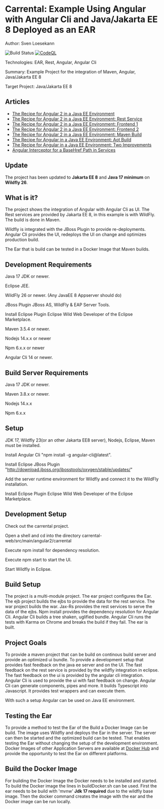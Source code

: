 Carrental: Example Using Angular with Angular Cli and Java/Jakarta EE 8 Deployed as an EAR
==============================================================================================
Author: Sven Loesekann

![Build Status](https://travis-ci.org/Angular2Guy/Angular2AndJavaEE.svg?branch=master)
[![CodeQL](https://github.com/Angular2Guy/Angular2AndJavaEE/actions/workflows/codeql-analysis.yml/badge.svg)](https://github.com/Angular2Guy/Angular2AndJavaEE/actions/workflows/codeql-analysis.yml)


Technologies: EAR, Rest, Angular, Angular Cli

Summary: Example Project for the integration of Maven, Angular, Java/Jakarta EE 8

Target Project: Java/Jakarta EE 8

## Articles
* [The Recipe for Angular 2 in a Java EE Environment](https://dzone.com/articles/recipe-for-angular-2-in-a-java-ee-environment)
* [The Recipe for Angular 2 in a Java EE Environment: Rest Service](https://dzone.com/articles/the-recipe-for-angular-2-in-a-java-ee-environment)
* [The Recipe for Angular 2 in a Java EE Environment: Frontend 1](https://dzone.com/articles/the-recipe-for-angular-2-in-a-java-ee-environment-1)
* [The Recipe for Angular 2 in a Java EE Environment: Frontend 2](https://dzone.com/articles/the-recipe-for-angular-2-in-a-java-ee-environment-2)
* [The Recipe for Angular 2 in a Java EE Environment: Maven Build](https://dzone.com/articles/the-recipe-for-angular-2-in-a-java-ee-environment-3)
* [The Recipe for Angular in a Java EE Environment: Aot Build](https://dzone.com/articles/the-recipe-for-angular-in-a-java-ee-environment-ao)
* [The Recipe for Angular in a Java EE Environment: Two Improvements](https://dzone.com/articles/the-recipe-for-angular-in-a-java-ee-environment-2)
* [Angular Interceptor for a BaseHref Path in Services](https://angular2guy.wordpress.com/2021/07/31/angular-interceptor-for-a-basehref-path-in-services/)

Update
-----------
The project has been updated to **Jakarta EE 8** and **Java 17 minimum** on **Wildfly 26**. 

What is it?
-----------

The project shows the integration of Angular with Angular Cli as UI. The Rest services are provided by Jakarta EE 8, in this example is with WildFly. The build is done in Maven. 

Wildfly is integrated with the JBoss Plugin to provide re-deployments. Angular Cli provides the UI, redeploys the UI on change and optimizes production build.

The Ear that is build can be tested in a Docker Image that Maven builds.

Development Requirements
-------------------

Java 17 JDK or newer. 

Eclipse JEE.

WildFly 26 or newer. (Any JavaEE 8 Appserver should do)

JBoss Plugin JBoss AS, WildFly & EAP Server Tools.

Install Eclipse Plugin Eclipse Wild Web Developer of the Eclipse Marketplace.

Maven 3.5.4 or newer. 

Nodejs 14.x.x or newer 

Npm 6.x.x or newer

Angular Cli 14 or newer. 

Build Server Requirements
-------------------------
Java 17 JDK or newer. 

Maven 3.8.x or newer. 

Nodejs 14.x.x 

Npm 6.x.x 

Setup
-----
JDK 17, Wildfly 23(or an other Jakarta EE8 server), Nodejs, Eclipse, Maven must be installed.

Install Angular Cli "npm install -g angular-cli@latest".

Install Eclipse JBoss Plugin "http://download.jboss.org/jbosstools/oxygen/stable/updates/"

Add the server runtime environment for Wildfly and connect it to the WildFly installation.

Install Eclipse Plugin Eclipse Wild Web Developer of the Eclipse Marketplace.

Development Setup
-----------------
Check out the carrental project. 

Open a shell and cd into the directory carrental-web/src/main/angular2/carrental

Execute npm install for dependency resolution.

Execute npm start to start the UI.

Start Wildfly in Eclipse.

Build Setup
-----------
The project is a multi-module project. 
The ear project configures the Ear.
The ejb project builds the ejbs to provide the data for the rest service.
The war project builds the war. Jax-Rs provides the rest services to serve the data of the ejbs. Npm install provides the dependency resolution for Angular Cli. Angular Cli builds a tree shaken, uglified bundle. Angular Cli runs the tests with Karma on Chrome and breaks the build if they fail.
The ear is built.

Project Goals
------------
To provide a maven project that can be build on continous build server and provide an optimized ui bundle. 
To provide a development setup that provides fast feedback on the java ee server and on the UI. 
The fast feedback on the rest service is provided by the wildfly integration in eclipse.
The fast feedback on the ui is provided by the angular cli integration. Angular Cli is used to provide the ui with fast feedback on change. Angular Cli can generate components, pipes and more. It builds Typescript into Javascript. It provides test wrappers and can execute them. 

With such a setup Angular can be used on Java EE environment.

Testing the Ear
---------------
To provide a method to test the Ear of the Build a Docker Image can be build. The image uses Wildfly and deploys the Ear in the server. The server can then be started and the optimized build can be tested. That enables testing the Ear without changing the setup of the development environment. Docker Images of other Application Servers are available at [Docker Hub](https://hub.docker.com/u/angular2guy/) and provide the opportunity to test the Ear on different platforms. 

Build the Docker Image
----------------
For building the Docker Image the Docker needs to be installed and started. To build the Docker image the lines in buildDocker.sh can be used. First the ear needs to be build with 'mvnw' **Jdk 17 required** due to the wildfly base image. Then the docker command creates the image with the ear and the Docker image can be run locally.
